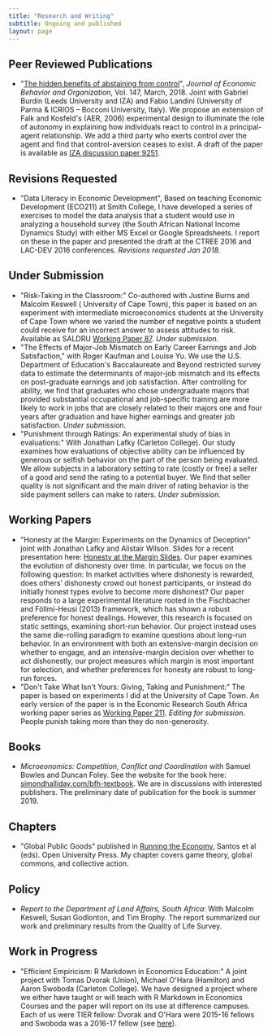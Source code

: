 ```yaml
---
title: "Research and Writing"
subtitle: Ongoing and published
layout: page
---
```


## Peer Reviewed Publications 

- "[The hidden benefits of abstaining from control](https://www.sciencedirect.com/science/article/pii/S0167268117303682)", *Journal of Economic Behavior and Organization*, Vol. 147, March, 2018. Joint with Gabriel Burdin (Leeds University and IZA) and Fabio Landini (University of Parma & ICRIOS – Bocconi University, Italy). We propose an extension of Falk and Kosfeld's (AER, 2006) experimental design to illuminate the role of autonomy in explaining how individuals react to control in a principal-agent relationship. We add a third party who exerts control over the agent and find that control-aversion ceases to exist. A draft of the paper is available as [IZA discussion paper 9251](http://ftp.iza.org/dp9251.pdf). 

## Revisions Requested

- "Data Literacy in Economic Development", Based on teaching Economic Development (ECO211) at Smith College, I have developed a series of exercises to model the data analysis that a student would use in analyzing a household survey (the South African National Income Dynamics Study) with either MS Excel or Google Spreadsheets. I report on these in the paper and presented the draft at the CTREE 2016 and LAC-DEV 2016 conferences. *Revisions requested Jan 2018.*

## Under Submission 

- "Risk-Taking in the Classroom:" Co-authored with Justine Burns and Malcolm Keswell ( University of Cape Town), this paper is based on an experiment with intermediate microeconomics students at the University of Cape Town where we varied the number of negative points a student could receive for an incorrect answer to assess attitudes to risk. Available as SALDRU [Working Paper 87](http://www.saldru.uct.ac.za/home/index.php?/component/option,com_docman/Itemid,32/gid,437/task,doc_download/). *Under submission*.
- "The Effects of Major-Job Mismatch on Early Career Earnings and Job Satisfaction," with Roger Kaufman and Louise Yu. We use the U.S. Department of Education's Baccalaureate and Beyond restricted survey data to estimate the determinants of major-job mismatch and its effects on post-graduate earnings and job satisfaction. After controlling for ability, we find that graduates who chose undergraduate majors that provided substantial occupational and job-specific training are more likely to work in jobs that are closely related to their majors one and four years after graduation and have higher earnings and greater job satisfaction. *Under submission*. 
- "Punishment through Ratings: An experimental study of bias in evaluations:" With Jonathan Lafky (Carleton College). Our study examines how evaluations of objective ability can be influenced by generous or selfish behavior on the part of the person being evaluated. We allow subjects in a laboratory setting to rate (costly or free) a seller of a good and send the rating to a potential buyer. We find that seller quality is not significant and the main driver of rating behavior is the side payment sellers can make to raters. *Under submission.*

## Working Papers 
- "Honesty at the Margin:  Experiments on the Dynamics of Deception" joint with Jonathan Lafky and Alistair Wilson. Slides for a recent presentation here: [Honesty at the Margin Slides](http://simondhalliday.com/honesty_margin.html#1). 
Our paper examines the evolution of dishonesty over time. In particular, we focus on the following question: In market activities where dishonesty is rewarded, does others’ dishonesty crowd out honest participants, or instead do initially honest types evolve to become more dishonest? Our paper responds to a large experimental literature rooted in the Fischbacher and Föllmi-Heusi (2013) framework, which has shown a robust preference for honest dealings. However, this research is focused on static settings, examining short-run behavior. Our project instead uses the same die-rolling paradigm to examine questions about long-run behavior. In an environment with both an extensive-margin decision on whether to engage, and an intensive-margin decision over whether to act dishonestly, our project measures which margin is most important for selection, and whether preferences for honesty are robust to long-run forces. 
- "Don't Take What Isn't Yours: Giving, Taking and Punishment:" The paper is based on experiments I did at the University of Cape Town. An early version of the paper is in the Economic Research South Africa working paper series as [Working Paper 211](http://ideas.repec.org/p/rza/wpaper/211.html). *Editing for submission*. People punish taking more than they do non-generosity. 

## Books
- *Microeonomics: Competition, Conflict and Coordination* with Samuel Bowles and Duncan Foley. See the website for the book here: [simondhalliday.com/bfh-textbook](http://simondhalliday.com/bfh-textbook). We are in discussions with interested publishers. The preliminary date of publication for the book is summer 2019. 

## Chapters 
- "Global Public Goods" published in [Running the Economy](http://www.amazon.co.uk/Running-Economy-Open-University-Team/dp/1780079540), Santos et al (eds). Open University Press. My chapter covers game theory, global commons, and collective action.

## Policy 
- *Report to the Department of Land Affairs, South Africa*: With Malcolm Keswell, Susan Godlonton, and Tim Brophy. The report summarized our work and preliminary results from the Quality of Life Survey.

## Work in Progress
- "Efficient Empiricism: R Markdown in Economics Education:" A joint project with Tomas Dvorak (Union), Michael O'Hara (Hamilton) and Aaron Swoboda (Carleton College). We have designed a project where we either have taught or will teach with R Markdown in Economics Courses and the paper will report on its use at difference campuses. Each of us were TIER fellow: Dvorak and O'Hara were 2015-16 fellows and Swoboda was a 2016-17 fellow (see [here](http://www.projecttier.org/about/people/#fellows)).


